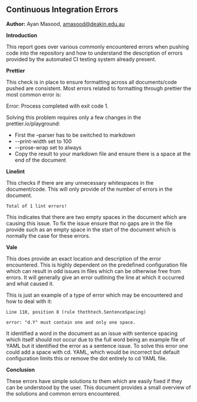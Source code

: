 ﻿## Continuous Integration Errors

**Author:** Ayan Masood, [amasood@deakin.edu.au](mailto:amasood@deakin.edu.au)

**Introduction**

This report goes over various commonly encountered errors when pushing code into the repository and
how to understand the description of errors provided by the automated CI testing system already
present.

**Prettier**

This check is in place to ensure formatting across all documents/code pushed are consistent. Most
errors related to formatting through prettier the most common error is:

Error: Process completed with exit code 1.

Solving this problem requires only a few changes in the prettier.io/playground:

- First the –parser has to be switched to markdown
- --print-width set to 100
- --prose-wrap set to always
- Copy the result to your markdown file and ensure there is a space at the end of the document

**Linelint**

This checks if there are any unnecessary whitespaces in the document/code. This will only provide of
the number of errors in the document.

`Total of 1 lint errors!`

This indicates that there are two empty spaces in the document which are causing this issue. To fix
the issue ensure that no gaps are in the file provide such as an empty space in the start of the
document which is normally the case for these errors.

**Vale**

This does provide an exact location and description of the error encountered. This is highly
dependent on the predefined configuration file which can result in odd issues in files which can be
otherwise free from errors. It will generally give an error outlining the line at which it occurred
and what caused it.

This is just an example of a type of error which may be encountered and how to deal with it:

`Line 118, position 8 (rule thothtech.SentenceSpacing)`

`error: "d.Y" must contain one and only one space.`

It identified a word in the document as an issue with sentence spacing which itself should not occur
due to the full word being an example file of YAML but it identified the error as a sentence issue.
To solve this error one could add a space with cd. YAML, which would be incorrect but default
configuration limits this or remove the dot entirely to cd YAML file.

**Conclusion**

These errors have simple solutions to them which are easily fixed if they can be understood by the
user. This document provides a small overview of the solutions and common errors encountered.
